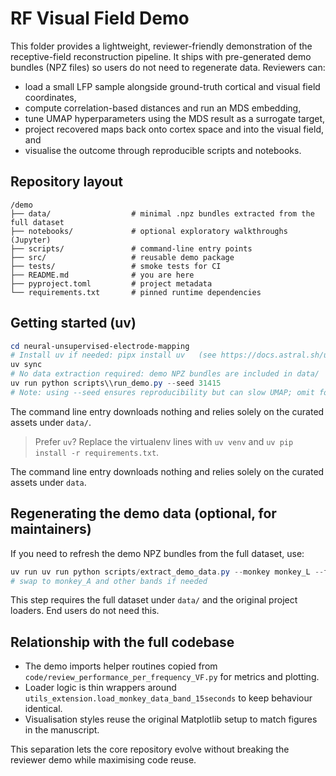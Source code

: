 # RF Visual Field Demo

This folder provides a lightweight, reviewer-friendly demonstration of the receptive-field reconstruction pipeline. It
ships with pre-generated demo bundles (NPZ files) so users do not need to regenerate data. Reviewers can:

- load a small LFP sample alongside ground-truth cortical and visual field coordinates,
- compute correlation-based distances and run an MDS embedding,
- tune UMAP hyperparameters using the MDS result as a surrogate target,
- project recovered maps back onto cortex space and into the visual field, and
- visualise the outcome through reproducible scripts and notebooks.

## Repository layout

```
/demo
├── data/                  # minimal .npz bundles extracted from the full dataset
├── notebooks/             # optional exploratory walkthroughs (Jupyter)
├── scripts/               # command-line entry points
├── src/                   # reusable demo package
├── tests/                 # smoke tests for CI
├── README.md              # you are here
├── pyproject.toml         # project metadata
└── requirements.txt       # pinned runtime dependencies
```

## Getting started (uv)

```powershell
cd neural-unsupervised-electrode-mapping
# Install uv if needed: pipx install uv   (see https://docs.astral.sh/uv/)
uv sync
# No data extraction required: demo NPZ bundles are included in data/
uv run python scripts\\run_demo.py --seed 31415
# Note: using --seed ensures reproducibility but can slow UMAP; omit for fastest run
```

The command line entry downloads nothing and relies solely on the curated assets under `data/`.

> Prefer `uv`? Replace the virtualenv lines with `uv venv` and `uv pip install -r requirements.txt`.

The command line entry downloads nothing and relies solely on the curated assets under `data`.

## Regenerating the demo data (optional, for maintainers)

If you need to refresh the demo NPZ bundles from the full dataset, use:

```powershell
uv run uv run python scripts/extract_demo_data.py --monkey monkey_L --freq-band LFP
# swap to monkey_A and other bands if needed
```
This step requires the full dataset under `data/` and the original project loaders. End users do not need this.

## Relationship with the full codebase

- The demo imports helper routines copied from `code/review_performance_per_frequency_VF.py` for metrics and plotting.
- Loader logic is thin wrappers around `utils_extension.load_monkey_data_band_15seconds` to keep behaviour identical.
- Visualisation styles reuse the original Matplotlib setup to match figures in the manuscript.

This separation lets the core repository evolve without breaking the reviewer demo while maximising code reuse.



